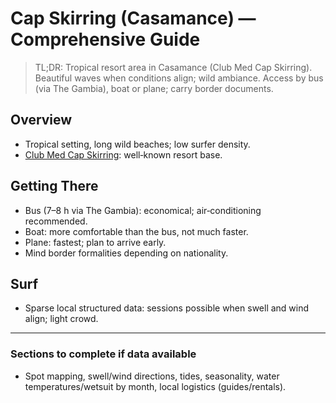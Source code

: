 # Cap Skirring (Casamance) — Comprehensive Guide

> TL;DR: Tropical resort area in Casamance (Club Med Cap Skirring). Beautiful waves when conditions align; wild ambiance. Access by bus (via The Gambia), boat or plane; carry border documents.

## Overview

- Tropical setting, long wild beaches; low surfer density.
- [Club Med Cap Skirring](https://www.clubmed.us/r/cap-skirring/y): well‑known resort base.

## Getting There

- Bus (7–8 h via The Gambia): economical; air‑conditioning recommended.
- Boat: more comfortable than the bus, not much faster.
- Plane: fastest; plan to arrive early.
- Mind border formalities depending on nationality.

## Surf

- Sparse local structured data: sessions possible when swell and wind align; light crowd.

---

### Sections to complete if data available

- Spot mapping, swell/wind directions, tides, seasonality, water temperatures/wetsuit by month, local logistics (guides/rentals).
